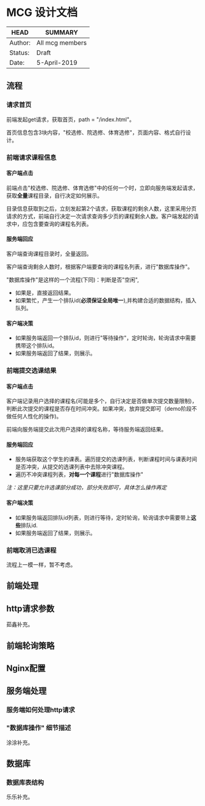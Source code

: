 # MCG 设计文档

HEAD | SUMMARY
-----|--------
Author:| All mcg members  
Status:| Draft
Date:| 5-April-2019

## 流程

### 请求首页
前端发起get请求，获取首页，path = "/index.html"。

首页信息包含3块内容，"校选修、院选修、体育选修"，页面内容、格式自行设计。

### 前端请求课程信息

#### 客户端点击
前端点击"校选修、院选修、体育选修"中的任何一个时，立即向服务端发起请求，获取**全量**课程目录，自行决定如何展示。

目录信息获取到之后，立刻发起第2个请求，获取课程的剩余人数，这里采用分页请求的方式，前端自行决定一次请求查询多少页的课程剩余人数。客户端发起的请求中，应包含要查询的课程名列表。

#### 服务端回应
客户端查询课程目录时，全量返回。

客户端查询剩余人数时，根据客户端要查询的课程名列表，进行"数据库操作"。

"数据库操作"是这样的一个流程(下同)：判断是否"空闲",
* 如果是，直接返回结果。
* 如果繁忙，产生一个排队id(**必须保证全局唯一**),并构建合适的数据结构，插入队列。

#### 客户端决策
* 如果服务端返回一个排队id，则进行"等待操作"，定时轮询，轮询请求中需要携带这个排队id。
* 如果服务端返回了结果，则展示。

### 前端提交选课结果

#### 客户端点击
客户端记录用户选择的课程名(可能是多个，自行决定是否做单次提交数量限制)，判断此次提交的课程是否存在时间冲突。如果冲突，放弃提交即可（demo阶段不做任何人性化的操作)。

前端向服务端提交此次用户选择的课程名称，等待服务端返回结果。

#### 服务端回应
* 服务端获取这个学生的课表。遍历提交的选课列表，判断课程时间与课表时间是否冲突，从提交的选课列表中去除冲突课程。
* 遍历不冲突课程列表，**对每一个课程**进行"数据库操作"

*注：这里只要允许选课部分成功，部分失败即可，具体怎么操作再定*

#### 客户端决策
* 如果服务端返回排队id列表，则进行等待，定时轮询，轮询请求中需要带上**这些**排队id.
* 如果服务端返回了结果，则展示。

### 前端取消已选课程
流程上一模一样，暂不考虑。


## 前端处理
## http请求参数
茹鑫补充。
## 前端轮询策略

## Nginx配置

## 服务端处理

### 服务端如何处理http请求

### "数据库操作" 细节描述
涂涂补充。

## 数据库
### 数据库表结构
乐乐补充。


